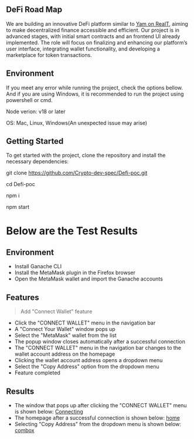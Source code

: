 ## DeFi Road Map

We are building an innovative DeFi platform similar to [Yam on RealT](https://staging-yam.realtoken.network), aiming to make decentralized finance accessible and efficient. 
Our project is in advanced stages, with initial smart contracts and an frontend UI already implemented.
The role will focus on finalizing and enhancing our platform’s user interface, integrating wallet functionality, and developing a marketplace for token transactions. 

## Environment

If you meet any error while running the project, check the options bellow. And if you are using Windows, it is recommended to run the project using powershell or cmd.

Node verion: v18 or later

OS: Mac, Linux, Windows(An unexpected issue may arise)

## Getting Started

To get started with the project, clone the repository and install the necessary dependencies:

git clone https://github.com/Crypto-dev-spec/Defi-poc.git

cd Defi-poc

npm i

npm start
# Below are the Test Results

## Environment
- Install Ganache CLI
- Install the MetaMask plugin in the Firefox browser
- Open the MetaMask wallet and import the Ganache accounts

## Features
> Add "Connect Wallet" feature
- Click the "CONNECT WALLET" menu in the navigation bar
- A "Connect Your Wallet" window pops up
- Select the "MetaMask" wallet from the list
- The popup window closes automatically after a successful connection
- The "CONNECT WALLET" menu in the navigation bar changes to the wallet account address on the homepage
- Clicking the wallet account address opens a dropdown menu
- Select the "Copy Address" option from the dropdown menu
- Feature completed

## Results
- The window that pops up after clicking the "CONNECT WALLET" menu is shown below:
  [Connecting](https://github.com/carocean/Defi-poc/blob/main/doc/img/connecting.png)
- The homepage after a successful connection is shown below:
  [home](https://github.com/carocean/Defi-poc/blob/main/doc/img/connected_home.png)
- Selecting "Copy Address" from the dropdown menu is shown below:
  [combox](https://github.com/carocean/Defi-poc/blob/main/doc/img/combox.png)